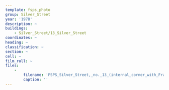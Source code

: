 ```yaml
---
template: fsps_photo
group: Silver_Street
year: '1978'
description: ~
buildings:
    - Silver_Street/13_Silver_Street
coordinates: ~
heading: ~
classification: ~
section: ~
cell: ~
film_roll: ~
files:
    -
        filename: 'FSPS_Silver_Street,_no._13_(internal_corner_with_Francisco_Street),_17-8-C2_1978.png'
        caption: ''
---
```


